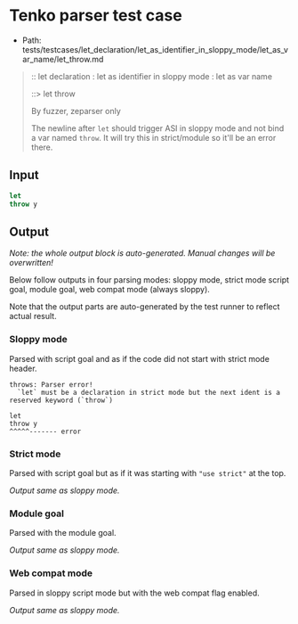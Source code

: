 # Tenko parser test case

- Path: tests/testcases/let_declaration/let_as_identifier_in_sloppy_mode/let_as_var_name/let_throw.md

> :: let declaration : let as identifier in sloppy mode : let as var name
>
> ::> let throw
>
> By fuzzer, zeparser only
>
> The newline after `let` should trigger ASI in sloppy mode and not bind a var named `throw`. It will try this in strict/module so it'll be an error there. 

## Input

`````js
let
throw y
`````

## Output

_Note: the whole output block is auto-generated. Manual changes will be overwritten!_

Below follow outputs in four parsing modes: sloppy mode, strict mode script goal, module goal, web compat mode (always sloppy).

Note that the output parts are auto-generated by the test runner to reflect actual result.

### Sloppy mode

Parsed with script goal and as if the code did not start with strict mode header.

`````
throws: Parser error!
  `let` must be a declaration in strict mode but the next ident is a reserved keyword (`throw`)

let
throw y
^^^^^------- error
`````

### Strict mode

Parsed with script goal but as if it was starting with `"use strict"` at the top.

_Output same as sloppy mode._

### Module goal

Parsed with the module goal.

_Output same as sloppy mode._

### Web compat mode

Parsed in sloppy script mode but with the web compat flag enabled.

_Output same as sloppy mode._
